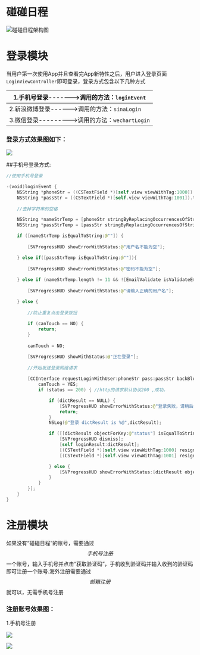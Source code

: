 # 碰碰日程


![碰碰日程架构图](碰碰日程.png)


# 登录模块

当用户第一次使用App并且查看完App新特性之后，用户进入登录页面```LoginViewController```即可登录，登录方式包含以下几种方式

| 1.手机号登录------->调用的方法：```loginEvent```|
| -- |
| 2.新浪微博登录------>调用的方法：```sinaLogin``` |
| 3.微信登录--------->调用的方法：```wechartLogin``` |



### 登录方式效果图如下：

![](登录方式1.png)

##手机号登录方式:

```swift
//使用手机号登录

-(void)loginEvent {
    NSString *phoneStr = ((CSTextField *)[self.view viewWithTag:1000]).text;
    NSString *passStr = ((CSTextField *)[self.view viewWithTag:1001]).text;
    
    //去掉字符串的空格

    NSString *nameStrTemp = [phoneStr stringByReplacingOccurrencesOfString:@" " withString:@""];
    NSString *passStrTemp = [passStr stringByReplacingOccurrencesOfString:@" " withString:@""];

    if ([nameStrTemp isEqualToString:@""]) {
        
        [SVProgressHUD showErrorWithStatus:@"用户名不能为空"];

    } else if([passStrTemp isEqualToString:@""]){
        
        [SVProgressHUD showErrorWithStatus:@"密码不能为空"];
        
    } else if (nameStrTemp.length != 11 && ![EmailValidate isValidateEmail:nameStrTemp]){
        
        [SVProgressHUD showErrorWithStatus:@"请输入正确的用户名"];

    } else {
        
        //防止重复点击登录按钮
        
        if (canTouch == NO) {
            return;
        }
        
        canTouch = NO;

        [SVProgressHUD showWithStatus:@"正在登录"];
        
        //开始发送登录网络请求
        
        [CCInterface requestLoginWithUser:phoneStr pass:passStr backBlock:^(int status, NSDictionary *dictResult) {
            canTouch = YES;
            if (status == 200) { //http的请求默认协议200 ,成功。

                if (dictResult == NULL) {
                    [SVProgressHUD showErrorWithStatus:@"登录失败，请稍后再试"];
                    return;
                }
                NSLog(@"登录 dictResult is %@",dictResult);

                if ([[dictResult objectForKey:@"status"] isEqualToString:statusSuccess]) {
                    [SVProgressHUD dismiss];
                    [self loginResult:dictResult];
                    [(CSTextField *)[self.view viewWithTag:1000] resignFirstResponder];
                    [(CSTextField *)[self.view viewWithTag:1001] resignFirstResponder];

                } else {
                    [SVProgressHUD showErrorWithStatus:[dictResult objectForKey:@"msg"]];
                }
            }
        }];
    }
}


```







# 注册模块

如果没有“碰碰日程”的账号，需要通过$$手机号注册$$一个账号，输入手机号并点击“获取验证码”，手机收到验证码并输入收到的验证码即可注册一个账号.海外注册需要通过$$邮箱注册$$就可以，无需手机号注册



### 注册账号效果图：


1.手机号注册

![](注册效果图3.png)  










![](注册账号2.png)


